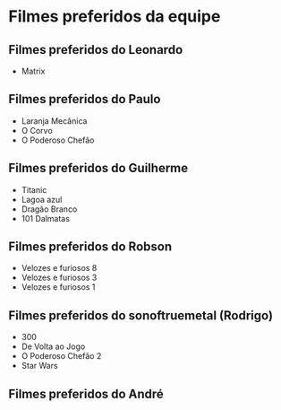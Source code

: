 # Filmes preferidos da equipe

## Filmes preferidos do Leonardo

* Matrix

## Filmes preferidos do Paulo

* Laranja Mecânica
* O Corvo
* O Poderoso Chefão

## Filmes preferidos do Guilherme

* Titanic
* Lagoa azul
* Dragão Branco
* 101 Dalmatas

## Filmes preferidos do Robson

* Velozes e furiosos 8
* Velozes e furiosos 3
* Velozes e furiosos 1

## Filmes preferidos do sonoftruemetal (Rodrigo)

* 300
* De Volta ao Jogo
* O Poderoso Chefão 2
* Star Wars

## Filmes preferidos do André
